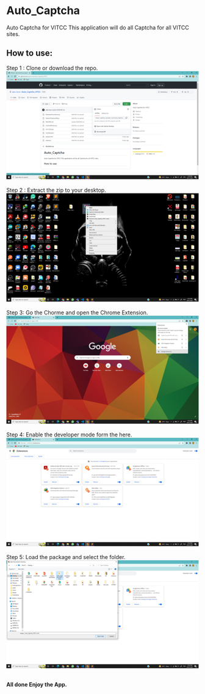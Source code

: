 # Auto_Captcha
Auto Captcha for VITCC
This application will do all Captcha for all VITCC sites.
## How to use:
Step 1 : Clone or download the repo.<br>
<img src="images/1.png" alt="no_image"><br><br>
Step 2 : Extract the zip to your desktop.<br>
<img src="images/2.png" alt="no_image"><br><br>
Step 3: Go the Chorme and open the Chrome Extension.<br>
<img src="images/3.png" alt="no_image"><br><br>
Step 4: Enable the developer mode form the here.<br>
<img src="images/4.png" alt="no_image"><br><br>
Step 5: Load the package and select the folder.<br>
<img src="images/5.png" alt="no_image"><br><br>

<b> All done Enjoy the App.</b>

